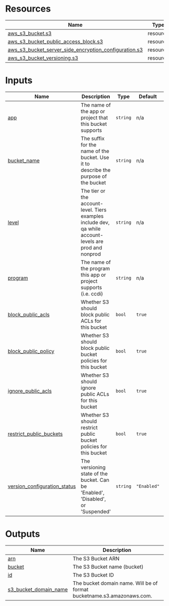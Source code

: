 <!-- BEGIN_TF_DOCS -->


# Resources

| Name | Type |
|------|------|
| [aws_s3_bucket.s3](https://registry.terraform.io/providers/hashicorp/aws/latest/docs/resources/s3_bucket) | resource |
| [aws_s3_bucket_public_access_block.s3](https://registry.terraform.io/providers/hashicorp/aws/latest/docs/resources/s3_bucket_public_access_block) | resource |
| [aws_s3_bucket_server_side_encryption_configuration.s3](https://registry.terraform.io/providers/hashicorp/aws/latest/docs/resources/s3_bucket_server_side_encryption_configuration) | resource |
| [aws_s3_bucket_versioning.s3](https://registry.terraform.io/providers/hashicorp/aws/latest/docs/resources/s3_bucket_versioning) | resource |

# Inputs

| Name | Description | Type | Default | Required |
|------|-------------|------|---------|:--------:|
| <a name="input_app"></a> [app](#input\_app) | The name of the app or project that this bucket supports | `string` | n/a | yes |
| <a name="input_bucket_name"></a> [bucket\_name](#input\_bucket\_name) | The suffix for the name of the bucket. Use it to describe the purpose of the bucket | `string` | n/a | yes |
| <a name="input_level"></a> [level](#input\_level) | The tier or the account-level. Tiers examples include dev, qa while account-levels are prod and nonprod | `string` | n/a | yes |
| <a name="input_program"></a> [program](#input\_program) | The name of the program this app or project supports (i.e. ccdi) | `string` | n/a | yes |
| <a name="input_block_public_acls"></a> [block\_public\_acls](#input\_block\_public\_acls) | Whether S3 should block public ACLs for this bucket | `bool` | `true` | no |
| <a name="input_block_public_policy"></a> [block\_public\_policy](#input\_block\_public\_policy) | Whether S3 should block public bucket policies for this bucket | `bool` | `true` | no |
| <a name="input_ignore_public_acls"></a> [ignore\_public\_acls](#input\_ignore\_public\_acls) | Whether S3 should ignore public ACLs for this bucket | `bool` | `true` | no |
| <a name="input_restrict_public_buckets"></a> [restrict\_public\_buckets](#input\_restrict\_public\_buckets) | Whether S3 should restrict public bucket policies for this bucket | `bool` | `true` | no |
| <a name="input_version_configuration_status"></a> [version\_configuration\_status](#input\_version\_configuration\_status) | The versioning state of the bucket. Can be 'Enabled', 'Disabled', or 'Suspended' | `string` | `"Enabled"` | no |

# Outputs

| Name | Description |
|------|-------------|
| <a name="output_arn"></a> [arn](#output\_arn) | The S3 Bucket ARN |
| <a name="output_bucket"></a> [bucket](#output\_bucket) | The S3 Bucket name (bucket) |
| <a name="output_id"></a> [id](#output\_id) | The S3 Bucket ID |
| <a name="output_s3_bucket_domain_name"></a> [s3\_bucket\_domain\_name](#output\_s3\_bucket\_domain\_name) | The bucket domain name. Will be of format bucketname.s3.amazonaws.com. |
<!-- END_TF_DOCS -->